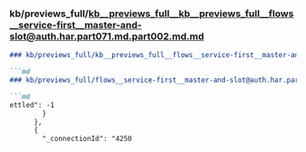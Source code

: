 ### kb/previews_full/kb__previews_full__kb__previews_full__flows__service-first__master-and-slot@auth.har.part071.md.part002.md.md

```md
### kb/previews_full/kb__previews_full__flows__service-first__master-and-slot@auth.har.part071.md.part002.md

```md
### kb/previews_full/flows__service-first__master-and-slot@auth.har.part071.md (part 002)

```md
ettled": -1
        }
      },
      {
        "_connectionId": "4250
```

```

```

```
